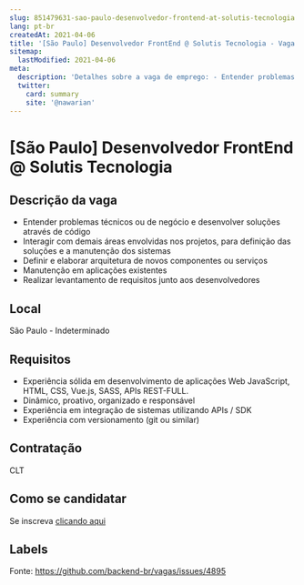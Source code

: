 ```yaml
---
slug: 851479631-sao-paulo-desenvolvedor-frontend-at-solutis-tecnologia
lang: pt-br
createdAt: 2021-04-06
title: '[São Paulo] Desenvolvedor FrontEnd @ Solutis Tecnologia - Vaga de Emprego'
sitemap:
  lastModified: 2021-04-06
meta:
  description: 'Detalhes sobre a vaga de emprego: - Entender problemas técnicos ou de negócio e desenvolver soluções através de código - Interagir com demais áreas envolvidas nos projetos, para definição das soluções e a manutenção dos sistemas - Definir e elaborar arquitetura de novos componentes ou serviços - Manutenção em aplicações existentes - Realizar levantamento de requisitos junto aos desenvolvedores'
  twitter:
    card: summary
    site: '@nawarian'
---
```


# [São Paulo] Desenvolvedor FrontEnd @ Solutis Tecnologia

## Descrição da vaga

- Entender problemas técnicos ou de negócio e desenvolver soluções através de código
- Interagir com demais áreas envolvidas nos projetos, para definição das soluções e a manutenção dos sistemas
- Definir e elaborar arquitetura de novos componentes ou serviços
- Manutenção em aplicações existentes
- Realizar levantamento de requisitos junto aos desenvolvedores

## Local

São Paulo - Indeterminado

## Requisitos

- Experiência sólida em desenvolvimento de aplicações Web JavaScript, HTML, CSS, Vue.js, SASS, APIs REST-FULL.
- Dinâmico, proativo, organizado e responsável
- Experiência em integração de sistemas utilizando APIs / SDK
- Experiência com versionamento (git ou similar)

## Contratação

CLT

## Como se candidatar

Se inscreva [clicando aqui](https://www.pyjobs.com.br/job/2375)

## Labels



Fonte: https://github.com/backend-br/vagas/issues/4895